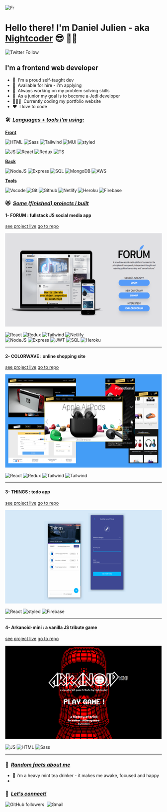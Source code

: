 <!--
**newnightcoder/newnightcoder** is a ✨ _special_ ✨ repository because its `README.md` (this file) appears on your GitHub profile.

Here are some ideas to get you started:

- 🔭 I’m currently working on ...
- 🌱 I’m currently learning ...
- 👯 I’m looking to collaborate on ...
- 🤔 I’m looking for help with ...
- 💬 Ask me about ...
- 📫 How to reach me: ...
- 😄 Pronouns: ...
- ⚡ Fun fact: ...
-->

![Fr](https://img.shields.io/badge/🇫🇷-lightgray?label=Lang&&style=flat)

<!-- ![En](https://img.shields.io/badge/-🇺🇸-lightgray?label=Lang&&style=flat) -->

# Hello there! I'm Daniel Julien - aka [Nightcoder]() 😎 👋🏾

![Twitter Follow](https://img.shields.io/twitter/follow/nightcoder2?color=%231DA1F2&label=Follow%20me%20%40nightcoder2&logo=Twitter&style=for-the-badge)

## I'm a frontend web developer

- 🌱 &nbsp;I'm a proud self-taught dev
- 🚀 &nbsp;Available for hire - i'm applying
- 🧠 &nbsp;Always working on my problem solving skills
- 💫 &nbsp;As a junior my goal is to become a Jedi developer
- 👨🏾‍💻 &nbsp;Currently coding my portfolio website
- ❤️ &nbsp;I love to code

### 🛠 &nbsp;<u><i>Languages + tools i'm using:</i></u>

<u>**Front**</u>

![HTML](https://img.shields.io/badge/-HTML5-E34F26?logo=HTML5&logoColor=white&style=for-the-badge)&nbsp;![Sass](https://img.shields.io/badge/-Sass-CC6699?logo=Sass&logoColor=white&style=for-the-badge)&nbsp;![Tailwind](https://img.shields.io/badge/-Tailwindcss-06B6D4?logo=Tailwindcss&logoColor=white&style=for-the-badge)&nbsp;![MUI](https://img.shields.io/badge/-MUI-007FFF?logo=MUI&logoColor=white&style=for-the-badge)&nbsp;![styled](https://img.shields.io/badge/-styled%20components-DB7093?logo=styledcomponents&logoColor=white&style=for-the-badge)

![JS](https://img.shields.io/badge/-JS-F7DF1E?logo=javascript&logoColor=white&style=for-the-badge)&nbsp;![React](https://img.shields.io/badge/-react-61DAFB?logo=react&logoColor=white&style=for-the-badge)&nbsp;![Redux](https://img.shields.io/badge/-redux-764ABC?logo=redux&logoColor=white&style=for-the-badge)&nbsp;![TS](https://img.shields.io/badge/-typescript-3178C6?logo=typescript&logoColor=white&style=for-the-badge)&nbsp;

<u>**Back**</u>

![NodeJS](https://img.shields.io/badge/-Nodejs-339933?logo=Node.js&logoColor=white&style=for-the-badge)&nbsp;![Express](https://img.shields.io/badge/-express-000000?logo=express&logoColor=white&style=for-the-badge)&nbsp;![SQL](https://img.shields.io/badge/-sql-4479A1?logo=mysql&logoColor=white&style=for-the-badge)&nbsp;![MongoDB](https://img.shields.io/badge/-mongodb-47A248?logo=mongodb&logoColor=white&style=for-the-badge)&nbsp;![AWS](https://img.shields.io/badge/-aws%20S3-232F3E?logo=amazonaws&logoColor=white&style=for-the-badge)

<u>**Tools**</u>

![Vscode](https://img.shields.io/badge/-VsCode-007FFF?logo=Visualstudiocode&logoColor=white&style=for-the-badge)&nbsp;![Git](https://img.shields.io/badge/-git-F05032?logo=git&logoColor=white&style=for-the-badge)&nbsp;![Github](https://img.shields.io/badge/-github-181717?logo=github&logoColor=white&style=for-the-badge)&nbsp;![Netlify](https://img.shields.io/badge/-netlify-00C7B7?logo=netlify&logoColor=white&style=for-the-badge)&nbsp;![Heroku](https://img.shields.io/badge/-heroku-430098?logo=heroku&logoColor=white&style=for-the-badge)&nbsp;![Firebase](https://img.shields.io/badge/-firebase-FFCA28?logo=firebase&logoColor=white&style=for-the-badge)

### 😻 &nbsp;<u><i>Some (finished) projects i built</i></u>

<div>

#### 1- FORUM : fullstack JS social media app

<a href="#" target="blank">see project live</a> <a href="#" target="blank">go to repo</a>

<img height="300" src="assets/preview4.png"/>

![React](https://img.shields.io/badge/-React-61DAFB?logo=react&logoColor=white&style=flat)&nbsp;![Redux](https://img.shields.io/badge/-redux-764ABC?logo=redux&logoColor=white&style=flat)&nbsp;![Tailwind](https://img.shields.io/badge/-Tailwindcss-06B6D4?logo=Tailwindcss&logoColor=white&style=flat)&nbsp;![Netlify](https://img.shields.io/badge/-netlify-00C7B7?logo=netlify&logoColor=white&style=flat)  
![NodeJS](https://img.shields.io/badge/-Nodejs-339933?logo=Node.js&logoColor=white&style=flat)&nbsp;![Express](https://img.shields.io/badge/-express-000000?logo=express&logoColor=white&style=flat)&nbsp;![JWT](https://img.shields.io/badge/-jsonwebtokens-000000?logo=jsonwebtokens&logoColor=white&style=flat)&nbsp;![SQL](https://img.shields.io/badge/-sql-4479A1?logo=mysql&logoColor=white&style=flat)&nbsp;![Heroku](https://img.shields.io/badge/-heroku-430098?logo=heroku&logoColor=white&style=flat)

</div>

---

<div>

#### 2- COLORWAVE : online shopping site

<a href="#" target="_blank">see project live</a> <a href="#" target="blank">go to repo</a>

<img height="300" src="assets/preview3.png"/>

![React](https://img.shields.io/badge/-React-61DAFB?logo=react&logoColor=white&style=flat)&nbsp;![Redux](https://img.shields.io/badge/-redux-764ABC?logo=redux&logoColor=white&style=flat)&nbsp;![Tailwind](https://img.shields.io/badge/-Tailwindcss-06B6D4?logo=Tailwindcss&logoColor=white&style=flat)&nbsp;![Tailwind](https://img.shields.io/badge/-stripe-008CDD?logo=stripe&logoColor=white&style=flat)

</div>

---

<div>

#### 3- THINGS : todo app

<a href="#" target="blank">see project live</a> <a href="#" target="blank">go to repo</a>

<img height="300" src="assets/preview2.png"/>

![React](https://img.shields.io/badge/-React-61DAFB?logo=react&logoColor=white&style=flat)&nbsp;![styled](https://img.shields.io/badge/-styled%20components-DB7093?logo=styledcomponents&logoColor=white&style=flat)&nbsp;![Firebase](https://img.shields.io/badge/-firebase-FFCA28?logo=firebase&logoColor=white&style=flat)

</div>

---

<div>

#### 4- Arkanoid-mini : a vanilla JS tribute game

<a href="#" target="blank">see project live</a> <a href="#" target="blank">go to repo</a>

<img height="300" src="assets/preview1.png"/>

![JS](https://img.shields.io/badge/-JS-F7DF1E?logo=javascript&logoColor=white&style=flat)&nbsp;![HTML](https://img.shields.io/badge/-HTML5-E34F26?logo=HTML5&logoColor=white&style=flat)&nbsp;![Sass](https://img.shields.io/badge/-Sass-CC6699?logo=Sass&logoColor=white&style=flat)&nbsp;

</div>

---

### 👀 &nbsp;<u><i>Random facts about me</i></u>

- 🍵 i'm a heavy mint tea drinker - it makes me awake, focused and happy
-

### 📶 &nbsp;<u><i>Let's connect!</i></u>

![GitHub followers](https://img.shields.io/github/followers/newnightcoder?color=%23181717&label=Follow%20me%20here%20on%20github&logo=github&style=for-the-badge)&nbsp;&nbsp;![Gmail](https://img.shields.io/badge/-djfrontend@gmail.com-EA4335?logo=gmail&label=email%20me&style=for-the-badge)
